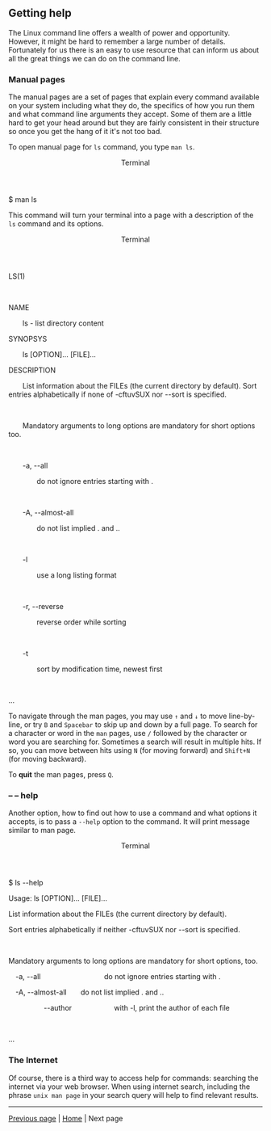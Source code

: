 ## Getting help

The Linux command line offers a wealth of power and opportunity. However, it might be hard to remember a large number of details. Fortunately for us there is an easy to use resource that can inform us about all the great things we can do on the command line.

### Manual pages

The manual pages are a set of pages that explain every command available on your system including what they do, the specifics of how you run them and what command line arguments they accept. Some of them are a little hard to get your head around but they are fairly consistent in their structure so once you get the hang of it it's not too bad. 

To open manual page for `ls` command, you type `man ls`.

<div class="console">
  <header>
    <p>Terminal</p>
  </header>
  <div class="consolebody">
    <p>$ man ls</p>
  </div>
</div>

This command will turn your terminal into a page with a description of the `ls` command and its options.

<div class="console">
  <header>
    <p>Terminal</p>
  </header>
  <div class="consolebody">
    <p>LS(1)</p>
    <p>&emsp;</p>
    <p>NAME</p>
    <p>&emsp;&emsp;ls - list directory content</p>
    <p>SYNOPSYS</p>
    <p>&emsp;&emsp;ls [OPTION]... [FILE]...</p>
    <p>DESCRIPTION</p>
    <p>&emsp;&emsp;List information about the FILEs (the current directory by default). Sort entries alphabetically if none of -cftuvSUX nor --sort is specified.</p>
    <p>&emsp;</p>
    <p>&emsp;&emsp;Mandatory arguments to long options are mandatory for short options too.</p>
    <p>&emsp;</p>
    <p>&emsp;&emsp;-a, --all</p>
    <p>&emsp;&emsp;&emsp;&emsp;do not ignore entries starting with .</p>
    <p>&emsp;</p>
    <p>&emsp;&emsp;-A, --almost-all</p>
    <p>&emsp;&emsp;&emsp;&emsp;do not list implied . and ..</p>
    <p>&emsp;</p>
    <p>&emsp;&emsp;-l</p>
    <p>&emsp;&emsp;&emsp;&emsp;use a long listing format</p>
    <p>&emsp;</p>
    <p>&emsp;&emsp;-r, --reverse</p>
    <p>&emsp;&emsp;&emsp;&emsp;reverse order while sorting</p>
    <p>&emsp;</p>
    <p>&emsp;&emsp;-t</p>
    <p>&emsp;&emsp;&emsp;&emsp;sort by modification time, newest first</p>
    <p>&emsp;</p>
    <p>...</p>
  </div>
</div>

To navigate through the man pages, you may use `↑` and `↓` to move line-by-line, or try `B` and `Spacebar` to skip up and down by a full page. To search for a character or word in the `man` pages, use `/` followed by the character or word you are searching for. Sometimes a search will result in multiple hits. If so, you can move between hits using `N` (for moving forward) and `Shift+N` (for moving backward).

To **quit** the man pages, press `Q`.

### &ndash; &ndash; help

Another option, how to find out how to use a command and what options it accepts, is to pass a `--help` option to the command. It will print message similar to man page. 

<div class="console">
  <header>
    <p>Terminal</p>
  </header>
  <div class="consolebody">
    <p>$ ls --help</p>
    <p>Usage: ls [OPTION]... [FILE]...</p>
    <p>List information about the FILEs (the current directory by default).</p>
    <p>Sort entries alphabetically if neither -cftuvSUX nor --sort is specified.</p>
    <p>&emsp;</p>
    <p>Mandatory arguments to long options are mandatory for short options, too.</p>
    <p>&emsp;-a, --all&emsp;&emsp;&emsp;&emsp;&emsp;&emsp;&emsp;&emsp;&emsp;do not ignore entries starting with .</p>
    <p>&emsp;-A, --almost-all&emsp;&emsp;do not list implied . and ..</p>
    <p>&emsp;&emsp;&emsp;&emsp;&emsp;--author&emsp;&emsp;&emsp;&emsp;&emsp;&emsp;with -l, print the author of each file</p>
    <p>&emsp;</p>
    <p>...</p>
  </div>
</div>

### The Internet

Of course, there is a third way to access help for commands: searching the internet via your web browser. When using internet search, including the phrase `unix man page` in your search query will help to find relevant results.

---

[Previous page](https://katarinagresova.github.io/DSIB01_2021/cli/filesystem.html) | [Home](https://katarinagresova.github.io/DSIB01_2021/cli/index.html) | Next page
